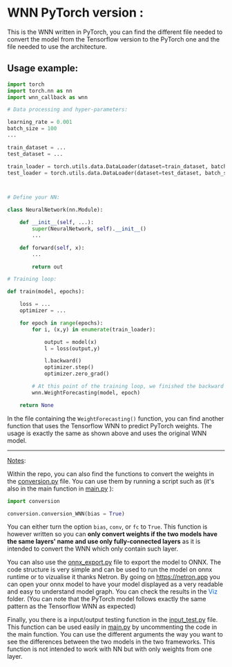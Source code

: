 # WNN PyTorch version :

This is the WNN written in PyTorch, you can find the different file needed to convert the model from the Tensorflow version to the PyTorch one and the file needed to use the architecture.

## Usage example:

```python
import torch
import torch.nn as nn
import wnn_callback as wnn

# Data processing and hyper-parameters:

learning_rate = 0.001
batch_size = 100
...

train_dataset = ...
test_dataset = ...

train_loader = torch.utils.data.DataLoader(dataset=train_dataset, batch_size=batch_size, shuffle=True)
test_loader = torch.utils.data.DataLoader(dataset=test_dataset, batch_size=batch_size, shuffle=True)



# Define your NN:

class NeuralNetwork(nn.Module):

    def __init__(self, ...):
        super(NeuralNetwork, self).__init__()
        ...

    def forward(self, x):
        ...

        return out

# Training loop:

def train(model, epochs):

    loss = ...
    optimizer = ...

    for epoch in range(epochs):
        for i, (x,y) in enumerate(train_loader):

            output = model(x)
            l = loss(output,y)

            l.backward()
            optimizer.step()
            optimizer.zero_grad()

        # At this point of the training loop, we finished the backward propagation and weights update so we can use the WNN here:
        wnn.WeightForecasting(model, epoch)

    return None


```

In the file containing the ```WeightForecasting()``` function, you can find another function that uses the Tensorflow WNN to predict PyTorch weights. The usage is exactly the same as shown above and uses the original WNN model.

----

<u>Notes</u>:

Within the repo, you can also find the functions to convert the weights in the [conversion.py](/WNN_PT/conversion.py) file. You can use them by running a script such as (it's also in the main function in [main.py](/WNN_PT/main.py) ):

```python
import conversion

conversion.conversion_WNN(bias = True)
```

You can either turn the option `bias`, `conv`, or `fc` to `True`. This function is however written so you can **only convert weights if the two models have the same layers' name and use only fully-connected layers** as it is intended to convert the WNN which only contain such layer.

You can also use the [onnx_export.py](/WNN_PT/onnx_export.py) file to export the model to ONNX. The code structure is very simple and can be used to run the model on onnx runtime or to vizualise it thanks Netron. By going on https://netron.app you can open your onnx model to have your model displayed as a very readable and easy to understand model graph. You can check the results in the <span style="color:#0366d6">Viz</span> folder. (You can note that the PyTorch model follows exactly the same pattern as the Tensorflow WNN as expected)



Finally, you there is a input/output testing function in the [input_test.py](/WNN_PT/input_test.py) file. This function can be used easily in [main.py](/WNN_PT/main.py) by uncommenting the code in the main function. You can use the different arguments the way you want to see the differences between the two models in the two frameworks. This function is not intended to work with NN but with only weights from one layer.